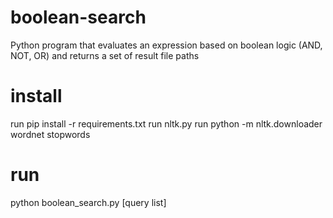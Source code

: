 # boolean-search
Python program that evaluates an expression based on boolean logic (AND, NOT, OR) and returns a set of result file paths 

# install
run pip install -r requirements.txt
run nltk.py 
run python -m nltk.downloader wordnet stopwords

# run 
python boolean_search.py [query list]

